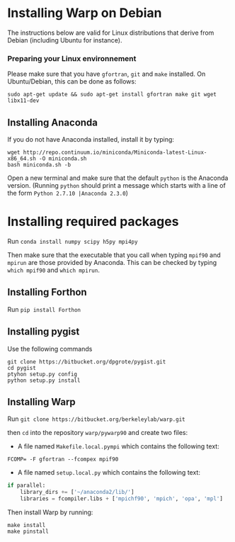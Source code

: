 # Installing Warp on Debian

The instructions below are valid for Linux distributions that derive
from Debian (including Ubuntu for instance).

### Preparing your Linux environnement

Please make sure that you have `gfortran`, `git` and `make` installed.
On Ubuntu/Debian, this can be done as follows:
```
sudo apt-get update && sudo apt-get install gfortran make git wget libx11-dev
```

## Installing Anaconda

If you do not have Anaconda installed, install it by typing:
```
wget http://repo.continuum.io/miniconda/Miniconda-latest-Linux-x86_64.sh -O miniconda.sh
bash miniconda.sh -b
```
Open a new terminal and make sure that the default `python` is the Anaconda version. (Running `python` should print a message which starts with a line of the form `Python 2.7.10 |Anaconda 2.3.0`)

# Installing required packages

Run `conda install numpy scipy h5py mpi4py`

Then make sure that the executable that you call when typing `mpif90` and `mpirun` are those provided by Anaconda. This can be checked by typing `which mpif90` and `which mpirun`.

## Installing Forthon

Run `pip install Forthon`

## Installing pygist

Use the following commands 
```
git clone https://bitbucket.org/dpgrote/pygist.git
cd pygist
ptyhon setup.py config
python setup.py install
```


## Installing Warp

Run ```git clone https://bitbucket.org/berkeleylab/warp.git```

then `cd` into the repository `warp/pywarp90` and create two files:

- A file named `Makefile.local.pympi` which contains the following text:

```FCOMP= -F gfortran --fcompex mpif90```

- A file named `setup.local.py` which contains the following text:

```python
if parallel:
	library_dirs += ['~/anaconda2/lib/']
	libraries = fcompiler.libs + ['mpichf90', 'mpich', 'opa', 'mpl']
```

Then install Warp by running:
```
make install
make pinstall
```
